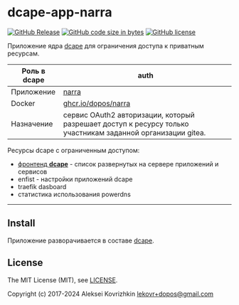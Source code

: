 # dcape-app-narra

[![GitHub Release][1]][2] [![GitHub code size in bytes][3]]() [![GitHub license][4]][5]

[1]: https://img.shields.io/github/release/dopos/dcape-app-narra.svg
[2]: https://github.com/dopos/dcape-app-narra/releases
[3]: https://img.shields.io/github/languages/code-size/dopos/dcape-app-narra.svg
[4]: https://img.shields.io/github/license/dopos/dcape-app-narra.svg
[5]: LICENSE

Приложение ядра [dcape](https://github.com/dopos/dcape) для ограничения доступа к приватным ресурсам.

 Роль в dcape | auth
 -- | --
 Приложение |  [narra](https://github.com/dopos/narra)
 Docker | [ghcr.io/dopos/narra](https://github.com/dopos/narra/pkgs/container/narra)
 Назначение | сервис OAuth2 авторизации, который разрешает доступ к ресурсу только участникам заданной организации gitea.

Ресурсы dcape с ограниченным доступом:

* [фронтенд **dcape**](html/private) - список развернутых на сервере приложений и сервисов
* enfist - настройки приложений dcape
* traefik dasboard
* статистика использования powerdns

---

## Install

Приложение разворачивается в составе [dcape](https://github.com/dopos/dcape).

## License

The MIT License (MIT), see [LICENSE](LICENSE).

Copyright (c) 2017-2024 Aleksei Kovrizhkin <lekovr+dopos@gmail.com>
